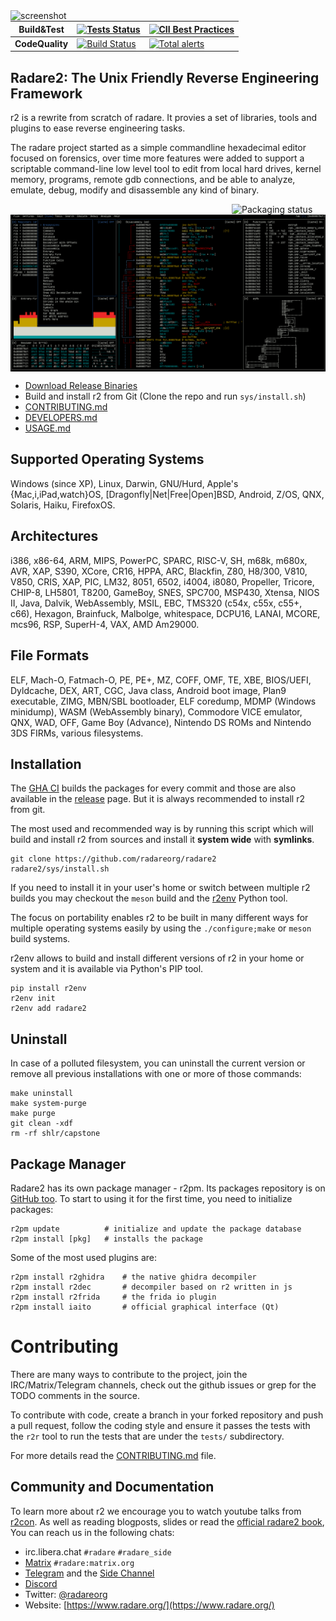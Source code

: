 <img src="doc/images/r2emoji.png" alt="screenshot" align="left" width="128px">

| **Build&Test** | [![Tests Status](https://github.com/radareorg/radare2/workflows/CI/badge.svg)](https://github.com/radareorg/radare2/actions?query=workflow%3A%22CI%22) | [![CII Best Practices](https://bestpractices.coreinfrastructure.org/projects/741/badge)](https://bestpractices.coreinfrastructure.org/projects/741) |
|----------|------|--------|
| **CodeQuality** | [![Build Status](https://scan.coverity.com/projects/416/badge.svg)](https://scan.coverity.com/projects/416) | [![Total alerts](https://img.shields.io/lgtm/alerts/g/radareorg/radare2.svg?logo=lgtm&logoWidth=18)](https://lgtm.com/projects/g/radareorg/radare2/alerts/) |

## Radare2: The Unix Friendly Reverse Engineering Framework

r2 is a rewrite from scratch of radare. It provies a set of
libraries, tools and plugins to ease reverse engineering tasks.

The radare project started as a simple commandline hexadecimal
editor focused on forensics, over time more features were added
to support a scriptable command-line low level tool to edit from
local hard drives, kernel memory, programs, remote gdb connections,
and be able to analyze, emulate, debug, modify and disassemble any
kind of binary.

<a href="https://repology.org/metapackage/radare2">
<img src="https://repology.org/badge/vertical-allrepos/radare2.svg" alt="Packaging status" align="right" width="150px">
</a>

<center>
<img src="doc/images/shot.png" alt="screenshot" align="center" width="600px">
</center>

* [Download Release Binaries](https://github.com/radareorg/radare2/releases)
* Build and install r2 from Git (Clone the repo and run `sys/install.sh`)
* [CONTRIBUTING.md](CONTRIBUTING.md)
* [DEVELOPERS.md](DEVELOPERS.md)
* [USAGE.md](USAGE.md)

## Supported Operating Systems

Windows (since XP), Linux, Darwin, GNU/Hurd, Apple's {Mac,i,iPad,watch}OS,
[Dragonfly|Net|Free|Open]BSD, Android, Z/OS, QNX, Solaris, Haiku, FirefoxOS.

## Architectures

i386, x86-64, ARM, MIPS, PowerPC, SPARC, RISC-V, SH, m68k, m680x, AVR,
XAP, S390, XCore, CR16, HPPA, ARC, Blackfin, Z80, H8/300, V810,
V850, CRIS, XAP, PIC, LM32, 8051, 6502, i4004, i8080, Propeller,
Tricore, CHIP-8, LH5801, T8200, GameBoy, SNES, SPC700, MSP430, Xtensa,
NIOS II, Java, Dalvik, WebAssembly, MSIL, EBC, TMS320 (c54x, c55x,
c55+, c66), Hexagon, Brainfuck, Malbolge, whitespace, DCPU16, LANAI,
MCORE, mcs96, RSP, SuperH-4, VAX, AMD Am29000.

## File Formats

ELF, Mach-O, Fatmach-O, PE, PE+, MZ, COFF, OMF, TE, XBE, BIOS/UEFI,
Dyldcache, DEX, ART, CGC, Java class, Android boot image, Plan9 executable,
ZIMG, MBN/SBL bootloader, ELF coredump, MDMP (Windows minidump),
WASM (WebAssembly binary), Commodore VICE emulator, QNX, WAD, OFF,
Game Boy (Advance), Nintendo DS ROMs and Nintendo 3DS FIRMs, various filesystems.

## Installation

The [GHA CI](https://github.com/radareorg/radare2/actions) builds the packages for every commit and those are also
available in the [release](https://github.com/radareorg/radare2/releases) page. But it is always recommended to
install r2 from git.

The most used and recommended way is by running this script which will build
and install r2 from sources and install it **system wide** with **symlinks**.

```
git clone https://github.com/radareorg/radare2
radare2/sys/install.sh
```

If you need to install it in your user's home or switch between multiple r2
builds you may checkout the `meson` build and the [r2env](https://github.com/radareorg/r2env) Python tool.

The focus on portability enables r2 to be built in many different ways for multiple
operating systems easily by using the `./configure;make` or `meson` build systems.

r2env allows to build and install different versions of r2 in your home
or system and it is available via Python's PIP tool.

```
pip install r2env
r2env init
r2env add radare2
```

## Uninstall

In case of a polluted filesystem, you can uninstall the current version
or remove all previous installations with one or more of those commands:

```
make uninstall
make system-purge
make purge
git clean -xdf
rm -rf shlr/capstone
```

## Package Manager

Radare2 has its own package manager - r2pm. Its packages
repository is on [GitHub too](https://github.com/radareorg/radare2-pm).
To start to using it for the first time, you need to initialize packages:

```
r2pm update          # initialize and update the package database
r2pm install [pkg]   # installs the package
```

Some of the most used plugins are:

```
r2pm install r2ghidra    # the native ghidra decompiler
r2pm install r2dec       # decompiler based on r2 written in js
r2pm install r2frida     # the frida io plugin
r2pm install iaito       # official graphical interface (Qt)
```

# Contributing

There are many ways to contribute to the project, join the IRC/Matrix/Telegram
channels, check out the github issues or grep for the TODO comments in the source.

To contribute with code, create a branch in your forked repository and push
a pull request, follow the coding style and ensure it passes the tests with
the `r2r` tool to run the tests that are under the `tests/` subdirectory.

For more details read the [CONTRIBUTING.md](CONTRIBUTING.md) file.

## Community and Documentation

To learn more about r2 we encourage you to watch youtube talks from
[r2con](https://www.youtube.com/c/r2con). As well as reading blogposts,
slides or read the [official radare2 book](https://book.rada.re), You can reach us in the following chats:

* irc.libera.chat `#radare` `#radare_side`
* [Matrix](https://matrix.org/) `#radare:matrix.org`
* [Telegram](https://t.me/radare) and the [Side Channel](https://t.me/radare_side)
* [Discord](https://discord.gg/MgEdxrMnqx)
* Twitter: [@radareorg](https://twitter.com/radareorg)
* Website: [https://www.radare.org/](https://www.radare.org/)
